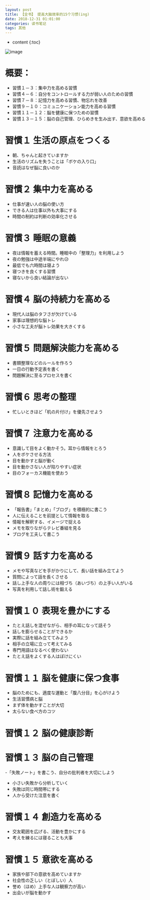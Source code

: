 ```yaml
---
layout: post
title: 【全书】 提高大脑效率的15个习惯(ing)
date: 2018-12-31 01:01:00
categories: 读书笔记
tags: 其他
---
```

* content
{:toc}

![image](https://user-images.githubusercontent.com/18595935/51674949-92c07800-2015-11e9-9dd2-0ae498b92732.png)

# 概要：

- 習慣１－３：集中力を高める習慣
- 習慣４－６：自分をコントロールする力が弱い人のための習慣
- 習慣７－８：記憶力を高める習慣、物忘れを改善
- 習慣９－１０：コミュニケーション能力を高める習慣
- 習慣１１－１２：脳を健康に保つための習慣
- 習慣１３－１５：脳の自己管理、ひらめきを生み出す、意欲を高める

# 習慣１ 生活の原点をつくる

- 朝、ちゃんと起きていますか
- 生活のリズムを失うことは「ボケの入り口」
- 音読はなぜ脳に良いのか

# 習慣２ 集中力を高める

- 仕事が速い人の脳の使い方
- できる人は仕事以外も大事にする
- 時間の制約は判断の効率化させる

# 習慣３ 睡眠の意義

- 夜は情報を蓄える時間。睡眠中の「整理力」を利用しよう
- 夜の勉強は中途半端にやれ😥
- 最低でも六時間は寝よう
- 寝つきを良くする習慣
- 寝ないから良い結論が出ない

# 習慣４ 脳の持続力を高める

- 現代人は脳のタフさが欠けている
- 家事は理想的な脳トレ
- 小さな工夫が脳トレ効果を大きくする

# 習慣５ 問題解決能力を高める

- 書類整理などのルールを作ろう
- 一日の行動予定表を書く
- 問題解決に至るプロセスを書く

# 習慣６ 思考の整理

- 忙しいときほど「机の片付け」を優先させよう

# 習慣７ 注意力を高める

- 意識して目をよく動かそう。耳から情報をとろう
- 人をボケさせる方法
- 目を動かすと脳が動く
- 目を動かさない人が陷りやすい症状
- 目のフォーカス機能を使おう

# 習慣８ 記憶力を高める

- 「報告書」「まとめ」「ブログ」を積極的に書こう
- 人に伝えることを前提として情報を取る
- 情報を解釈する、イメージで捉える
- メモを取りながらテレビ番組を見る
- ブログを工夫して書こう

# 習慣９ 話す力を高める

- メモや写真などを手がかりにして、長い話を組み立てよう
- 質問によって話を長くさせる
- 話し上手な人の周りには相づち（あいづち）の上手い人がいる
- 写真を利用して話し術を鍛える

# 習慣１０ 表現を豊かにする

- たとえ話しを混ぜながら、相手の耳になって話そう
- 話しを膨らせることができるか
- 実際に話を組み立ててみよう
- 相手の立場に立って考えてみる
- 専門用語はなるべく使わない
- たとえ話をよくする人はぼけにくい


# 習慣１１ 脳を健康に保つ食事

- 脳のためにも、適度な運動と「腹八分目」を心がけよう
- 生活習慣病と脳
- まず体を動かすことが大切
- 太らない食べ方のコツ

# 習慣１２ 脳の健康診断

# 習慣１３ 脳の自己管理

-「失敗ノート」を書こう、自分の批判者を大切にしよう
- 小さい失敗から分析していく
- 失敗は同じ時間帯にする
- 人から受けた注意を書く

# 習慣１４ 創造力を高める

- 交友範囲を広げる、活動を豊かにする
- 考えを練るには寝ることも大事

# 習慣１５ 意欲を高める

- 家族や部下の意欲を高めていますか
- 社会性の乏しい（とぼしい）人
- 誉め（ほめ）上手な人は観察力が高い
- 出会いが脳を動かす



